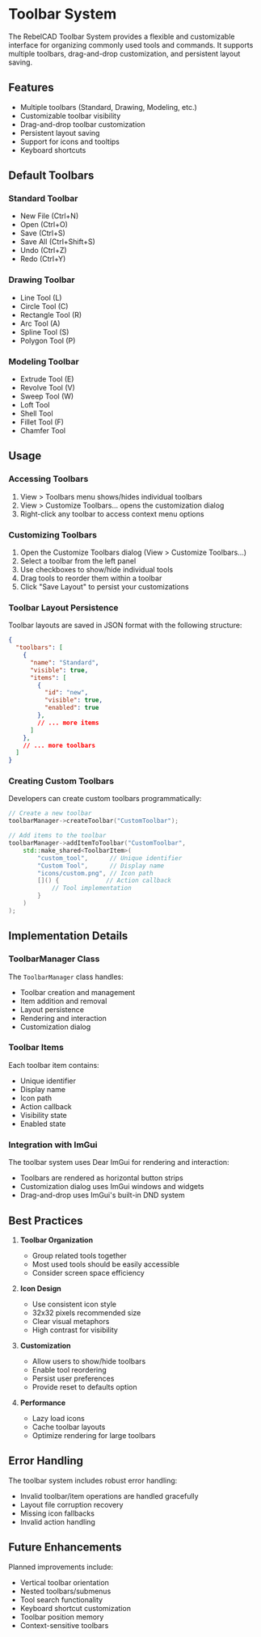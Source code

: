 # Toolbar System

The RebelCAD Toolbar System provides a flexible and customizable interface for organizing commonly used tools and commands. It supports multiple toolbars, drag-and-drop customization, and persistent layout saving.

## Features

- Multiple toolbars (Standard, Drawing, Modeling, etc.)
- Customizable toolbar visibility
- Drag-and-drop toolbar customization
- Persistent layout saving
- Support for icons and tooltips
- Keyboard shortcuts

## Default Toolbars

### Standard Toolbar
- New File (Ctrl+N)
- Open (Ctrl+O)
- Save (Ctrl+S)
- Save All (Ctrl+Shift+S)
- Undo (Ctrl+Z)
- Redo (Ctrl+Y)

### Drawing Toolbar
- Line Tool (L)
- Circle Tool (C)
- Rectangle Tool (R)
- Arc Tool (A)
- Spline Tool (S)
- Polygon Tool (P)

### Modeling Toolbar
- Extrude Tool (E)
- Revolve Tool (V)
- Sweep Tool (W)
- Loft Tool
- Shell Tool
- Fillet Tool (F)
- Chamfer Tool

## Usage

### Accessing Toolbars

1. View > Toolbars menu shows/hides individual toolbars
2. View > Customize Toolbars... opens the customization dialog
3. Right-click any toolbar to access context menu options

### Customizing Toolbars

1. Open the Customize Toolbars dialog (View > Customize Toolbars...)
2. Select a toolbar from the left panel
3. Use checkboxes to show/hide individual tools
4. Drag tools to reorder them within a toolbar
5. Click "Save Layout" to persist your customizations

### Toolbar Layout Persistence

Toolbar layouts are saved in JSON format with the following structure:
```json
{
  "toolbars": [
    {
      "name": "Standard",
      "visible": true,
      "items": [
        {
          "id": "new",
          "visible": true,
          "enabled": true
        },
        // ... more items
      ]
    },
    // ... more toolbars
  ]
}
```

### Creating Custom Toolbars

Developers can create custom toolbars programmatically:

```cpp
// Create a new toolbar
toolbarManager->createToolbar("CustomToolbar");

// Add items to the toolbar
toolbarManager->addItemToToolbar("CustomToolbar", 
    std::make_shared<ToolbarItem>(
        "custom_tool",      // Unique identifier
        "Custom Tool",      // Display name
        "icons/custom.png", // Icon path
        []() {             // Action callback
            // Tool implementation
        }
    )
);
```

## Implementation Details

### ToolbarManager Class

The `ToolbarManager` class handles:
- Toolbar creation and management
- Item addition and removal
- Layout persistence
- Rendering and interaction
- Customization dialog

### Toolbar Items

Each toolbar item contains:
- Unique identifier
- Display name
- Icon path
- Action callback
- Visibility state
- Enabled state

### Integration with ImGui

The toolbar system uses Dear ImGui for rendering and interaction:
- Toolbars are rendered as horizontal button strips
- Customization dialog uses ImGui windows and widgets
- Drag-and-drop uses ImGui's built-in DND system

## Best Practices

1. **Toolbar Organization**
   - Group related tools together
   - Most used tools should be easily accessible
   - Consider screen space efficiency

2. **Icon Design**
   - Use consistent icon style
   - 32x32 pixels recommended size
   - Clear visual metaphors
   - High contrast for visibility

3. **Customization**
   - Allow users to show/hide toolbars
   - Enable tool reordering
   - Persist user preferences
   - Provide reset to defaults option

4. **Performance**
   - Lazy load icons
   - Cache toolbar layouts
   - Optimize rendering for large toolbars

## Error Handling

The toolbar system includes robust error handling:
- Invalid toolbar/item operations are handled gracefully
- Layout file corruption recovery
- Missing icon fallbacks
- Invalid action handling

## Future Enhancements

Planned improvements include:
- Vertical toolbar orientation
- Nested toolbars/submenus
- Tool search functionality
- Keyboard shortcut customization
- Toolbar position memory
- Context-sensitive toolbars
